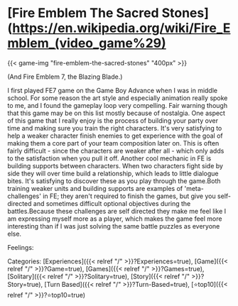 # [Fire Emblem The Sacred Stones](https://en.wikipedia.org/wiki/Fire_Emblem_(video_game%29)

{{< game-img "fire-emblem-the-sacred-stones" "400px" >}}

(And Fire Emblem 7, the Blazing Blade.)

I first played FE7 game on the Game Boy Advance when I was in middle school.
For some reason the art style and especially animation really spoke to me, and I
found the gameplay loop very compelling.
Fair warning though that this game may be on this list mostly because of
nostalgia.
One aspect of this game that I really enjoy is the process of building your
party over time and making sure you train the right characters.
It's very satisfying to help a weaker character finish enemies to get experience
with the goal of making them a core part of your team composition later on.
This is often fairly difficult - since the characters are weaker after all -
which only adds to the satisfaction when you pull it off.
Another cool mechanic in FE is building supports between characters.
When two characters fight side by side they will over time build a relationship,
which leads to little dialogue bites.
It's satisfying to discover these as you play through the game.Both training
weaker units and building supports are examples of 'meta-challenges' in FE; they
aren't required to finish the games, but give you self-directed and sometimes
difficult optional objectives during the battles.Because these challenges are
self directed they make me feel like I am expressing myself more as a player,
which makes the game feel more interesting than if I was just solving the same
battle puzzles as everyone else.

Feelings:

Categories: [Experiences]({{< relref "/" >}}?Experiences=true),
[Game]({{< relref "/" >}}?Game=true),
[Games]({{< relref "/" >}}?Games=true),
[Solitary]({{< relref "/" >}}?Solitary=true),
[Story]({{< relref "/" >}}?Story=true),
[Turn Based]({{< relref "/" >}}?Turn-Based=true),
[⭐top10]({{< relref "/" >}}?⭐top10=true)